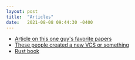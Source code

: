 ```yaml
---
layout: post
title:  "Articles"
date:   2021-08-08 09:44:30 -0400
---
```


* [Article on this one guy's favorite papers](https://ordep.dev/posts/my-favorite-papers)
* [These people created a new VCS or something](https://getsturdy.com/blog/2021-08-18-unbreaking-code-collaboration)
* [Rust book](https://doc.rust-lang.org/book/ch05-03-method-syntax.html)